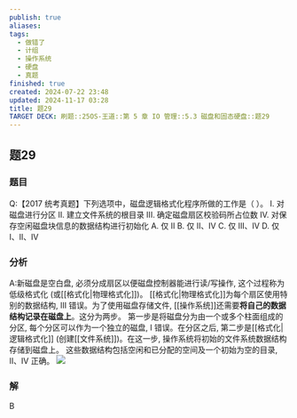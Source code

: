 ```yaml
---
publish: true
aliases: 
tags:
  - 做错了
  - 计组
  - 操作系统
  - 硬盘
  - 真题
finished: true
created: 2024-07-22 23:48
updated: 2024-11-17 03:28
title: 题29
TARGET DECK: 刷题::25OS-王道::第 5 章 IO 管理::5.3 磁盘和固态硬盘::题29
---
```

## 题29
### 题目
Q:【2017 统考真题】下列选项中，磁盘逻辑格式化程序所做的工作是（ ）。
I. 对磁盘进行分区 
II. 建立文件系统的根目录
III. 确定磁盘扇区校验码所占位数
IV. 对保存空闲磁盘块信息的数据结构进行初始化
A. 仅 II 
B. 仅 II、IV 
C. 仅 III、IV 
D. 仅 I、II、IV
### 分析
A:新磁盘是空白盘, 必须分成扇区以便磁盘控制器能进行读/写操作, 这个过程称为低级格式化 (或[[格式化|物理格式化]])。
[[格式化|物理格式化]]为每个扇区使用特别的数据结构, III 错误。为了使用磁盘存储文件, [[操作系统]]还需要**将自己的数据结构记录在磁盘上**。这分为两步。
第一步是将磁盘分为由一个或多个柱面组成的分区, 每个分区可以作为一个独立的磁盘, I 错误。在分区之后, 第二步是[[格式化|逻辑格式化]] (创建[[文件系统]])。在这一步, 操作系统将初始的文件系统数据结构存储到磁盘上。
这些数据结构包括空闲和已分配的空间及一个初始为空的目录, II、IV 正确。
![](https://img.hwenyi.live/202408112042836.webp)
### 解
B

